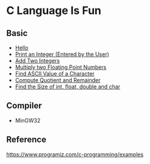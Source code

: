 # C Language Is Fun
## Basic
* [Hello](Basic/Hello.c)
* [Print an Integer (Entered by the User)](Basic/Print-an-Integer(Entered-by-the-User).c)
* [Add Two Integers](Basic/Add-Two-Integers.c)
* [Multiply two Floating Point Numbers](Basic/Multiply-two-Floating-Point-Numbers.c)
* [Find ASCII Value of a Character](Basic/Find-ASCII-Value-of-a-Character.c)
* [Compute Quotient and Remainder](Basic/Compute-Quotient-and-Remainder.c)
* [Find the Size of int, float, double and char](Basic/Find-the-Size-of-int-float-double-and-char.c)

## Compiler
* MinGW32

## Reference
https://www.programiz.com/c-programming/examples
